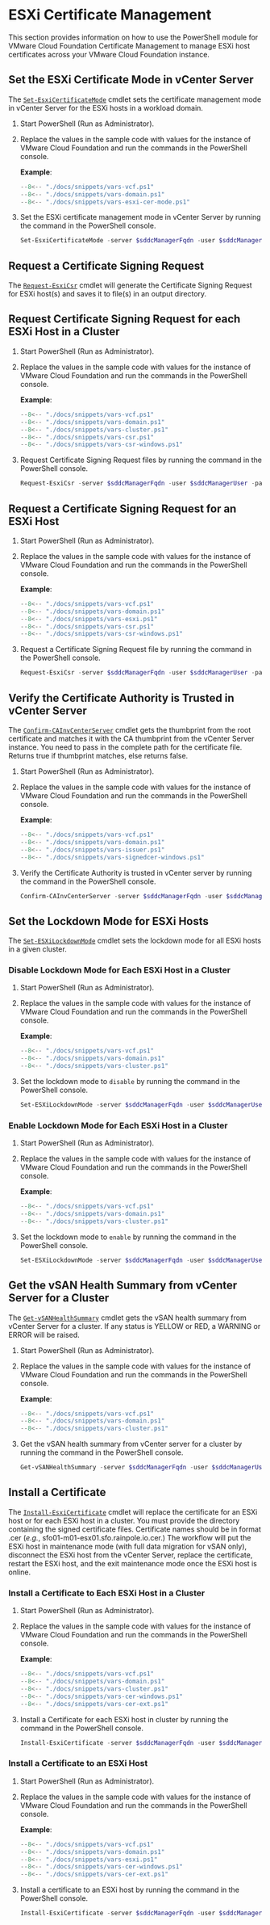 # ESXi Certificate Management

This section provides information on how to use the PowerShell module for VMware Cloud Foundation Certificate Management to manage ESXi host certificates across your VMware Cloud Foundation instance.

## Set the ESXi Certificate Mode in vCenter Server

The [`Set-EsxiCertificateMode`](/powershell-module-for-vmware-cloud-foundation-certificate-management/documentation/functions/Set-EsxiCertificateMode/) cmdlet sets the certificate management mode in vCenter Server for the ESXi hosts in a workload domain.

1. Start PowerShell (Run as Administrator).

2. Replace the values in the sample code with values for the instance of VMware Cloud Foundation and run the commands in the PowerShell console.

    **Example**:

    ```powershell
    --8<-- "./docs/snippets/vars-vcf.ps1"
    --8<-- "./docs/snippets/vars-domain.ps1"
    --8<-- "./docs/snippets/vars-esxi-cer-mode.ps1"
    ```

3. Set the ESXi certificate management mode in vCenter Server by running the command in the PowerShell console.

    ```powershell
    Set-EsxiCertificateMode -server $sddcManagerFqdn -user $sddcManagerUser -password $sddcManagerPass -domain $workloadDomain -mode $mode
    ```

## Request a Certificate Signing Request

The [`Request-EsxiCsr`](/powershell-module-for-vmware-cloud-foundation-certificate-management/documentation/functions/Request-EsxiCsr/) cmdlet will generate the Certificate Signing Request for ESXi host(s) and saves it to file(s) in an output directory. 

## Request Certificate Signing Request for each ESXi Host in a Cluster

1. Start PowerShell (Run as Administrator).

2. Replace the values in the sample code with values for the instance of VMware Cloud Foundation and run the commands in the PowerShell console.

    **Example**:

    ```powershell
    --8<-- "./docs/snippets/vars-vcf.ps1"
    --8<-- "./docs/snippets/vars-domain.ps1"
    --8<-- "./docs/snippets/vars-cluster.ps1"
    --8<-- "./docs/snippets/vars-csr.ps1"
    --8<-- "./docs/snippets/vars-csr-windows.ps1"
    ```

3. Request Certificate Signing Request files by running the command in the PowerShell console.

    ```powershell
    Request-EsxiCsr -server $sddcManagerFqdn -user $sddcManagerUser -password $sddcManagerPass -domain $workloadDomain -cluster $cluster -Country $country -Locality $location -Organization $organization -OrganizationUnit $organizationUnit -StateOrProvince $stateOrProvince -outputFolder $outputDirectory
    ```

## Request a Certificate Signing Request for an ESXi Host

1. Start PowerShell (Run as Administrator).

2. Replace the values in the sample code with values for the instance of VMware Cloud Foundation and run the commands in the PowerShell console.

    **Example**:

    ```powershell
    --8<-- "./docs/snippets/vars-vcf.ps1"
    --8<-- "./docs/snippets/vars-domain.ps1"
    --8<-- "./docs/snippets/vars-esxi.ps1"
    --8<-- "./docs/snippets/vars-csr.ps1"
    --8<-- "./docs/snippets/vars-csr-windows.ps1"
    ```

3. Request a Certificate Signing Request file by running the command in the PowerShell console.

    ```powershell
    Request-EsxiCsr -server $sddcManagerFqdn -user $sddcManagerUser -password $sddcManagerPass -domain $workloadDomain -esxiFqdn $esxiFqdn -Country $country -Locality $location -Organization $organization -OrganizationUnit $organizationUnit -StateOrProvince $stateOrProvince -outputFolder $outputDirectory
    ```

## Verify the Certificate Authority is Trusted in vCenter Server

The [`Confirm-CAInvCenterServer`](/powershell-module-for-vmware-cloud-foundation-certificate-management/documentation/functions/Confirm-CAInvCenterServer/) cmdlet gets the thumbprint from the root certificate and matches it with the CA thumbprint from the vCenter Server instance. You need to pass in the complete path for the certificate file. Returns true if thumbprint matches, else returns false.

1. Start PowerShell (Run as Administrator).

2. Replace the values in the sample code with values for the instance of VMware Cloud Foundation and run the commands in the PowerShell console.

    **Example**:

    ```powershell
    --8<-- "./docs/snippets/vars-vcf.ps1"
    --8<-- "./docs/snippets/vars-domain.ps1"
    --8<-- "./docs/snippets/vars-issuer.ps1"
    --8<-- "./docs/snippets/vars-signedcer-windows.ps1"
    ```

3. Verify the Certificate Authority is trusted in vCenter server by running the command in the PowerShell console.

    ```powershell
    Confirm-CAInvCenterServer -server $sddcManagerFqdn -user $sddcManagerUser -password $sddcManagerPass -domain $workloadDomain -issuer $issuer -signedCertificate $signedCertificate
    ```

## Set the Lockdown Mode for ESXi Hosts

The [`Set-ESXiLockdownMode`](/powershell-module-for-vmware-cloud-foundation-certificate-management/documentation/functions/Set-ESXiLockdownMode/) cmdlet sets the lockdown mode for all ESXi hosts in a given cluster.

### Disable Lockdown Mode for Each ESXi Host in a Cluster

1. Start PowerShell (Run as Administrator).

2. Replace the values in the sample code with values for the instance of VMware Cloud Foundation and run the commands in the PowerShell console.

    **Example**:

    ```powershell
    --8<-- "./docs/snippets/vars-vcf.ps1"
    --8<-- "./docs/snippets/vars-domain.ps1"
    --8<-- "./docs/snippets/vars-cluster.ps1"
    ```

3. Set the lockdown mode to `disable` by running the command in the PowerShell console.

    ```powershell
    Set-ESXiLockdownMode -server $sddcManagerFqdn -user $sddcManagerUser -password $sddcManagerPass -domain $workloadDomain -cluster $cluster -disable
    ```

### Enable Lockdown Mode for Each ESXi Host in a Cluster

1. Start PowerShell (Run as Administrator).

2. Replace the values in the sample code with values for the instance of VMware Cloud Foundation and run the commands in the PowerShell console.

    **Example**:

    ```powershell
    --8<-- "./docs/snippets/vars-vcf.ps1"
    --8<-- "./docs/snippets/vars-domain.ps1"
    --8<-- "./docs/snippets/vars-cluster.ps1"
    ```

3. Set the lockdown mode to `enable` by running the command in the PowerShell console.

    ```powershell
    Set-ESXiLockdownMode -server $sddcManagerFqdn -user $sddcManagerUser -password $sddcManagerPass -domain $workloadDomain -cluster $cluster -enable
    ```

## Get the vSAN Health Summary from vCenter Server for a Cluster

The [`Get-vSANHealthSummary`](/powershell-module-for-vmware-cloud-foundation-certificate-management/documentation/functions/Get-vSANHealthSummary/) cmdlet gets the vSAN health summary from vCenter Server for a cluster. If any status is YELLOW or RED, a WARNING or ERROR will be raised.

1. Start PowerShell (Run as Administrator).

2. Replace the values in the sample code with values for the instance of VMware Cloud Foundation and run the commands in the PowerShell console.

    **Example**:

    ```powershell
    --8<-- "./docs/snippets/vars-vcf.ps1"
    --8<-- "./docs/snippets/vars-domain.ps1"
    --8<-- "./docs/snippets/vars-cluster.ps1"
    ```

3. Get the vSAN health summary from vCenter server for a cluster by running the command in the PowerShell console.

    ```powershell
    Get-vSANHealthSummary -server $sddcManagerFqdn -user $sddcManagerUser -password $sddcManagerPass -domain $workloadDomain -cluster $cluster
    ```

## Install a Certificate

The [`Install-EsxiCertificate`](/powershell-module-for-vmware-cloud-foundation-certificate-management/documentation/functions/Install-EsxiCertificate/) cmdlet will replace the certificate for an ESXi host or for each ESXi host in a cluster. You must provide the directory containing the signed certificate files. Certificate names should be in format <FQDN>.cer (_e.g._, sfo01-m01-esx01.sfo.rainpole.io.cer.) The workflow will put the ESXi host in maintenance mode (with full data migration for vSAN only), disconnect the ESXi host from the vCenter Server, replace the certificate, restart the ESXi host, and the exit maintenance mode once the ESXi host is online.

### Install a Certificate to Each ESXi Host in a Cluster
  
1. Start PowerShell (Run as Administrator).

2. Replace the values in the sample code with values for the instance of VMware Cloud Foundation and run the commands in the PowerShell console.

    **Example**:

    ```powershell
    --8<-- "./docs/snippets/vars-vcf.ps1"
    --8<-- "./docs/snippets/vars-domain.ps1"
    --8<-- "./docs/snippets/vars-cluster.ps1"
    --8<-- "./docs/snippets/vars-cer-windows.ps1"
    --8<-- "./docs/snippets/vars-cer-ext.ps1"
    ```

3. Install a Certificate for each ESXi host in cluster by running the command in the PowerShell console.

    ```powershell
    Install-EsxiCertificate -server $sddcManagerFqdn -user $sddcManagerUser -pass $sddcManagerPass -domain $domain -cluster $cluster -certificateDirectory $certificateDirectory -certificateFileExt $certificateFileExt
    ```

### Install a Certificate to an ESXi Host
  
1. Start PowerShell (Run as Administrator).

2. Replace the values in the sample code with values for the instance of VMware Cloud Foundation and run the commands in the PowerShell console.

    **Example**:

    ```powershell
    --8<-- "./docs/snippets/vars-vcf.ps1"
    --8<-- "./docs/snippets/vars-domain.ps1"
    --8<-- "./docs/snippets/vars-esxi.ps1"
    --8<-- "./docs/snippets/vars-cer-windows.ps1"
    --8<-- "./docs/snippets/vars-cer-ext.ps1"
    ```

3. Install a certificate to an ESXi host by running the command in the PowerShell console.

    ```powershell
    Install-EsxiCertificate -server $sddcManagerFqdn -user $sddcManagerUser -pass $sddcManagerPass -domain $domain -esxiFqdn $esxiFqdn -certificateDirectory $certificateDirectory -certificateFileExt $certificateFileExt
    ```
